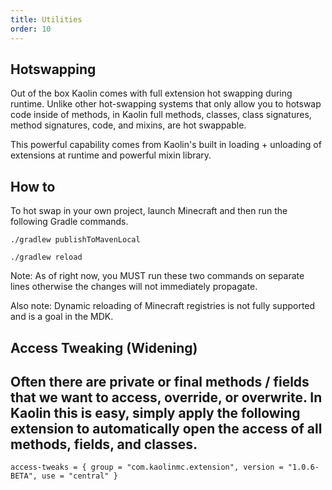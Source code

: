 ```yaml
---
title: Utilities
order: 10
---
```


## Hotswapping

Out of the box Kaolin comes with full extension hot swapping during runtime. Unlike other hot-swapping systems that only allow you to hotswap code inside of methods, in Kaolin full methods, classes, class signatures, method signatures, code, and mixins, are hot swappable.

This powerful capability comes from Kaolin's built in loading + unloading of extensions at runtime and powerful mixin library. 

## How to

To hot swap in your own project, launch Minecraft and then run the following Gradle commands.

```text
./gradlew publishToMavenLocal
```

```test
./gradlew reload
```

Note: As of right now, you MUST run these two commands on separate lines otherwise the changes will not immediately propagate.

Also note: Dynamic reloading of Minecraft registries is not fully supported and is a goal in the MDK.

## Access Tweaking (Widening)

## Often there are private or final methods / fields that we want to access, override, or overwrite. In Kaolin this is easy, simply apply the following extension to automatically open the access of all methods, fields, and classes. 

```text
access-tweaks = { group = "com.kaolinmc.extension", version = "1.0.6-BETA", use = "central" }
```

